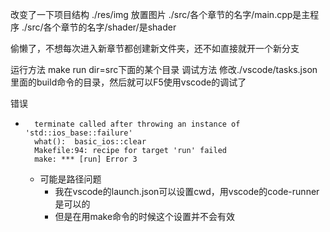 改变了一下项目结构
./res/img 放置图片
./src/各个章节的名字/main.cpp是主程序
./src/各个章节的名字/shader/是shader

偷懒了，不想每次进入新章节都创建新文件夹，还不如直接就开一个新分支

运行方法
make run dir=src下面的某个目录
调试方法
修改./vscode/tasks.json里面的build命令的目录，然后就可以F5使用vscode的调试了

错误
- ```shell
    terminate called after throwing an instance of 'std::ios_base::failure'
    what():  basic_ios::clear
    Makefile:94: recipe for target 'run' failed
    make: *** [run] Error 3
    ```
  - 可能是路径问题
    - 我在vscode的launch.json可以设置cwd，用vscode的code-runner是可以的
    - 但是在用make命令的时候这个设置并不会有效
